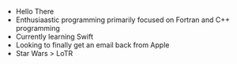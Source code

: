 - Hello There
- Enthusiaastic programming primarily focused on Fortran and C++ programming
- Currently learning Swift
- Looking to finally get an email back from Apple
- Star Wars > LoTR

<!---
AlexT0701/AlexT0701 is a ✨ special ✨ repository because its `README.md` (this file) appears on your GitHub profile.
You can click the Preview link to take a look at your changes.
--->
